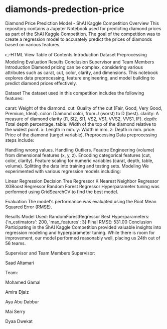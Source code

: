 # diamonds-predection-price
Diamond Price Prediction Model - ShAI Kaggle Competition
Overview
This repository contains a Jupyter Notebook used for predicting diamond prices as part of the ShAI Kaggle Competition. The goal of the competition was to create a regression model to accurately predict the prices of diamonds based on various features.

👉HTML View
Table of Contents
Introduction
Dataset
Preprocessing
Modeling
Evaluation
Results
Conclusion
Supervisor and Team Members
Introduction
Diamond pricing can be complex, considering various attributes such as carat, cut, color, clarity, and dimensions. This notebook explores data preprocessing, feature engineering, and model building to predict diamond prices effectively.

Dataset
The dataset used in this competition includes the following features:

carat: Weight of the diamond.
cut: Quality of the cut (Fair, Good, Very Good, Premium, Ideal).
color: Diamond color, from J (worst) to D (best).
clarity: A measure of diamond clarity (I1, SI2, SI1, VS2, VS1, VVS2, VVS1, IF).
depth: Total depth percentage.
table: Width of the top of the diamond relative to the widest point.
x: Length in mm.
y: Width in mm.
z: Depth in mm.
price: Price of the diamond (target variable).
Preprocessing
Data preprocessing steps include:

Handling wrong values.
Handling Outliers.
Feautre Engineering (volume) from dimensional features (x, y, z).
Encoding categorical features (cut, color, clarity).
Feature scaling for numeric variables (carat, depth, table, volume).
Splitting the data into training and testing sets.
Modeling
We experimented with various regression models including:

Linear Regression
Decision Tree Regressor
K Nearest Neighbor Regressor
XGBoost Regressor
Random Forest Regressor
Hyperparameter tuning was performed using GridSearchCV to find the best model.

Evaluation
The model's performance was evaluated using the Root Mean Squared Error (RMSE).

Results
Model Used: RandomForestRegressor
Best Hyperparameters: {'n_estimators': 200, 'max_features': 3}
Final RMSE: 531.00
Conclusion
Participating in the ShAI Kaggle Competition provided valuable insights into regression modeling and hyperparameter tuning. While there is room for improvement, our model performed reasonably well, placing us 24th out of 56 teams.

Supervisor and Team Members
Supervisor:

Saad Altamari

Team:

Mohamed Gamal

Amira Djaiz

Aya Abu Dabbur

Mai Serry

Dyaa Dwekat
